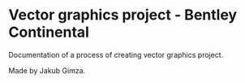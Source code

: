 # Vector graphics project - Bentley Continental
Documentation of a process of creating vector graphics project.

Made by Jakub Gimza.
